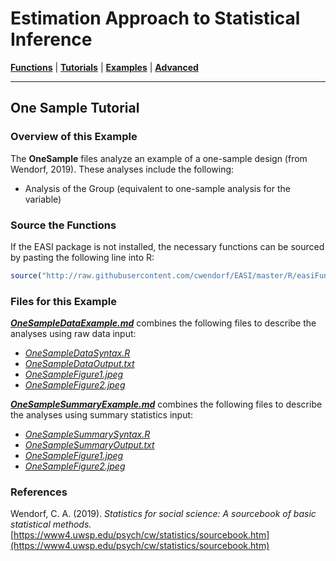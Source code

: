 # Estimation Approach to Statistical Inference

[**Functions**](../../Functions) | 
[**Tutorials**](../../Tutorials) | 
[**Examples**](../../Examples) | 
[**Advanced**](../../Advanced)

---

## One Sample Tutorial

### Overview of this Example

The **OneSample** files analyze an example of a one-sample design (from Wendorf, 2019). These analyses include the following:

- Analysis of the Group (equivalent to one-sample analysis for the variable)

### Source the Functions

If the EASI package is not installed, the necessary functions can be sourced by pasting the following line into R:
```r
source("http://raw.githubusercontent.com/cwendorf/EASI/master/R/easiFunctions.R")
```

### Files for this Example

[**_OneSampleDataExample.md_**](./OneSampleDataExample.md) combines the following files to describe the analyses using raw data input:

- [_OneSampleDataSyntax.R_](./OneSampleDataSyntax.R)
- [_OneSampleDataOutput.txt_](./OneSampleDataOutput.txt)
- [_OneSampleFigure1.jpeg_](./OneSampleFigure1.jpeg)
- [_OneSampleFigure2.jpeg_](./OneSampleFigure2.jpeg)

[**_OneSampleSummaryExample.md_**](./OneSampleSummaryExample.md) combines the following files to describe the analyses using summary statistics input:

- [_OneSampleSummarySyntax.R_](./OneSampleSummarySyntax.R)
- [_OneSampleSummaryOutput.txt_](./OneSampleSummaryOutput.txt)
- [_OneSampleFigure1.jpeg_](./OneSampleFigure1.jpeg)
- [_OneSampleFigure2.jpeg_](./OneSampleFigure2.jpeg)

### References

Wendorf, C. A. (2019). _Statistics for social science: A sourcebook of basic statistical methods._ [https://www4.uwsp.edu/psych/cw/statistics/sourcebook.htm](https://www4.uwsp.edu/psych/cw/statistics/sourcebook.htm)
